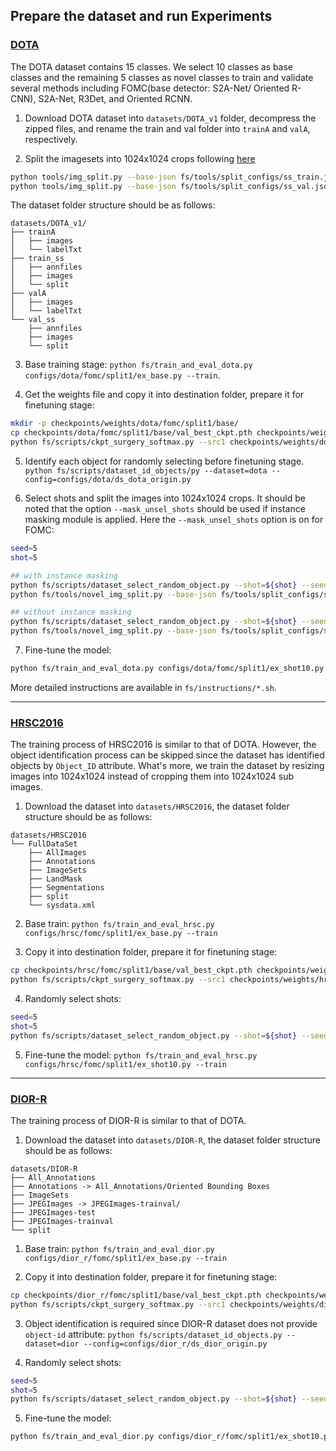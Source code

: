 
## Prepare the dataset and run Experiments

### [DOTA](https://captain-whu.github.io/DOTA/dataset.html)

The DOTA dataset contains 15 classes. We select 10 classes as base classes and the remaining 5 classes as novel classes to train and validate several methods including FOMC(base detector: S2A-Net/ Oriented R-CNN), S2A-Net, R3Det, and Oriented RCNN.

1. Download DOTA dataset into `datasets/DOTA_v1` folder, decompress the zipped files, and rename the train and val folder into `trainA` and `valA`, respectively.

2. Split the imagesets into 1024x1024 crops following [here](fs/tools/)
```bash
python tools/img_split.py --base-json fs/tools/split_configs/ss_train.json
python tools/img_split.py --base-json fs/tools/split_configs/ss_val.json
```

The dataset folder structure should be as follows:

```
datasets/DOTA_v1/
├── trainA
│   ├── images
│   └── labelTxt
├── train_ss
│   ├── annfiles
│   ├── images
│   └── split
├── valA 
│   ├── images
│   └── labelTxt
└── val_ss
    ├── annfiles
    ├── images
    └── split
```

3. Base training stage: `python fs/train_and_eval_dota.py configs/dota/fomc/split1/ex_base.py --train`. 

4. Get the weights file and copy it into destination folder, prepare it for finetuning stage:

```bash
mkdir -p checkpoints/weights/dota/fomc/split1/base/
cp checkpoints/dota/fomc/split1/base/val_best_ckpt.pth checkpoints/weights/dota/fomc/split1/base/val_best_ckpt.pth
python fs/scripts/ckpt_surgery_softmax.py --src1 checkpoints/weights/dota/fomc/split1/base/val_best_ckpt.pth  --softmax --save-dir checkpoints/weights/dota/fomc/split1/softmax --num-class=15 --method randinit
```

5. Identify each object for randomly selecting before finetuning stage. `python fs/scripts/dataset_id_objects/py --dataset=dota --config=configs/dota/ds_dota_origin.py`

6. Select shots and split the images into 1024x1024 crops. It should be noted that the option `--mask_unsel_shots` should be used if instance masking module is applied. Here the `--mask_unsel_shots` option is on for FOMC:

```bash
seed=5
shot=5

## with instance masking
python fs/scripts/dataset_select_random_object.py --shot=${shot} --seed=${seed} --remove_exist_seed --mask_unsel_shots --dataset=dota --config=configs/dota//ds_dota_origin.py 
python fs/tools/novel_img_split.py --base-json fs/tools/split_configs/ss_train_split.json --seed ${seed} --shot ${shot} --mask

## without instance masking
python fs/scripts/dataset_select_random_object.py --shot=${shot} --seed=${seed} --remove_exist_seed --dataset=dota --config=configs/dota/ds_dota_origin.py
python fs/tools/novel_img_split.py --base-json fs/tools/split_configs/ss_train_split.json --seed ${seed} --shot ${shot}
```

7. Fine-tune the model:

```bash
python fs/train_and_eval_dota.py configs/dota/fomc/split1/ex_shot10.py --train 
```

More detailed instructions are available in `fs/instructions/*.sh`.

-----


### [HRSC2016](https://www.kaggle.com/datasets/weiming97/hrsc2016-ms-dataset)

The training process of HRSC2016 is similar to that of DOTA. However, the object identification process can be skipped since the dataset has identified objects by `Object_ID` attribute. What's more, we train the dataset by resizing images into 1024x1024 instead of cropping them into 1024x1024 sub images. 

1. Download the dataset into `datasets/HRSC2016`, the dataset folder structure should be as follows:

```
datasets/HRSC2016
└── FullDataSet
    ├── AllImages
    ├── Annotations
    ├── ImageSets
    ├── LandMask
    ├── Segmentations
    ├── split
    └── sysdata.xml
```

2. Base train: `python fs/train_and_eval_hrsc.py configs/hrsc/fomc/split1/ex_base.py --train `

3. Copy it into destination folder, prepare it for finetuning stage: 

```bash
cp checkpoints/hrsc/fomc/split1/base/val_best_ckpt.pth checkpoints/weights/hrsc/fomc/split1/base/val_best_ckpt.pth
python fs/scripts/ckpt_surgery_softmax.py --src1 checkpoints/weights/hrsc/fomc/split1/base/val_best_ckpt.pth  --softmax --save-dir checkpoints/weights/hrsc/fomc/split1/softmax --num-class=20 --method randinit --prob_bias=0
```

4. Randomly select shots: 
```bash
seed=5
shot=5
python fs/scripts/dataset_select_random_object.py --shot=${shot} --seed=${seed} --remove_exist_seed --dataset=hrsc --config=configs/hrsc/orcnn/split1/ds_orcnn_shot.py --mask_unsel_shots
```

5. Fine-tune the model: `python fs/train_and_eval_hrsc.py configs/hrsc/fomc/split1/ex_shot10.py --train `


-----

### [DIOR-R](https://gcheng-nwpu.github.io/)

The training process of DIOR-R is similar to that of DOTA.

1. Download the dataset into `datasets/DIOR-R`, the dataset folder structure should be as follows:

```
datasets/DIOR-R
├── All_Annotations
├── Annotations -> All_Annotations/Oriented Bounding Boxes
├── ImageSets
├── JPEGImages -> JPEGImages-trainval/
├── JPEGImages-test
├── JPEGImages-trainval
└── split
```

1. Base train: `python fs/train_and_eval_dior.py configs/dior_r/fomc/split1/ex_base.py --train `

2. Copy it into destination folder, prepare it for finetuning stage: 
```bash
cp checkpoints/dior_r/fomc/split1/base/val_best_ckpt.pth checkpoints/weights/dior_r/fomc/split1/base/val_best_ckpt.pth
python fs/scripts/ckpt_surgery_softmax.py --src1 checkpoints/weights/dior_r/fomc/split1/base/val_best_ckpt.pth --softmax --save-dir checkpoints/weights/dior_r/fomc/split1/softmax --num-class=20 --method randinit --prob_bias=0
```

3. Object identification is required since DIOR-R dataset does not provide `object-id` attribute: `python fs/scripts/dataset_id_objects.py --dataset=dior --config=configs/dior_r/ds_dior_origin.py`

4. Randomly select shots: 
```bash
seed=5
shot=5
python fs/scripts/dataset_select_random_object.py --shot=${shot} --seed=${seed} --remove_exist_seed --mask_unsel_shots --dataset=dior --config=configs/dior_r/ds_dior.py 
```

5. Fine-tune the model:
```bash
python fs/train_and_eval_dior.py configs/dior_r/fomc/split1/ex_shot10.py --train 
```